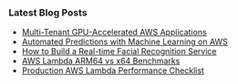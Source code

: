 ### Latest Blog Posts

<!-- BLOG-POST-LIST:START -->
- [Multi-Tenant GPU-Accelerated AWS Applications](https://abashev.com/multitenant-gpu-accelerated-aws-applications/)
- [Automated Predictions with Machine Learning on AWS](https://abashev.com/automated-predictions-with-machine-learning-on-aws/)
- [How to Build a Real-time Facial Recognition Service](https://abashev.com/how-to-build-a-real-time-facial-recognition-service/)
- [AWS Lambda ARM64 vs x64 Benchmarks](https://abashev.com/aws-lambda-arm64-vs-x64-benchmarks/)
- [Production AWS Lambda Performance Checklist](https://abashev.com/production-aws-lambda-performance-checklist/)
<!-- BLOG-POST-LIST:END -->
<!--
### LeetCode Stats

[![Leetcode Stats](https://leetcode.card.workers.dev/?username=abashev)](https://leetcode.com/abashev/)
-->
